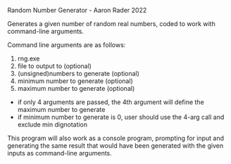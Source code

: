 Random Number Generator - Aaron Rader 2022

Generates a given number of random real numbers, coded to work with command-line arguments.

Command line arguments are as follows:
1. rng.exe
2. file to output to				      (optional)
3. (unsigned)numbers to generate	(optional)
4. minimum number to generate		  (optional)
5. maximum number to generate		  (optional)

- if only 4 arguments are passed, the 4th argument will define the maximum number to generate
- if minimum number to generate is 0, user should use the 4-arg call and exclude min dignotation

This program will also work as a console program, prompting for input and generating the same result that would have been generated with the given inputs as command-line arguments.
